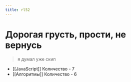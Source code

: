 ```yaml
---
title: rl52
---
```


# Дорогая грусть, прости, не вернусь

> я думал уже скип

- [[JavaScript]]	Количество - 7
- [[Алгоритмы]]	Количество - 6

